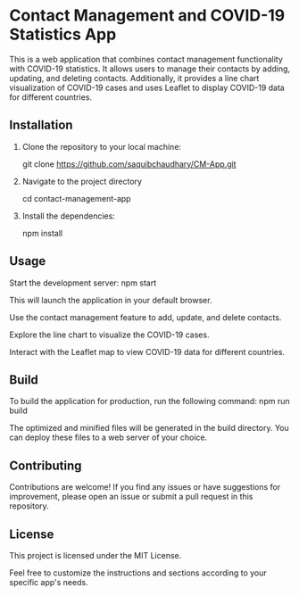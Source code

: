 # Contact Management and COVID-19 Statistics App

This is a web application that combines contact management functionality with COVID-19 statistics. It allows users to manage their contacts by adding, updating, and deleting contacts. Additionally, it provides a line chart visualization of COVID-19 cases and uses Leaflet to display COVID-19 data for different countries.

## Installation

1. Clone the repository to your local machine:

   git clone https://github.com/saquibchaudhary/CM-App.git

2. Navigate to the project directory

   cd contact-management-app

3. Install the dependencies:

   npm install

## Usage

Start the development server:
npm start

This will launch the application in your default browser.

Use the contact management feature to add, update, and delete contacts.

Explore the line chart to visualize the COVID-19 cases.

Interact with the Leaflet map to view COVID-19 data for different countries.

## Build

To build the application for production, run the following command:
npm run build

The optimized and minified files will be generated in the build directory. You can deploy these files to a web server of your choice.

## Contributing

Contributions are welcome! If you find any issues or have suggestions for improvement, please open an issue or submit a pull request in this repository.

## License

This project is licensed under the MIT License.

Feel free to customize the instructions and sections according to your specific app's needs.
